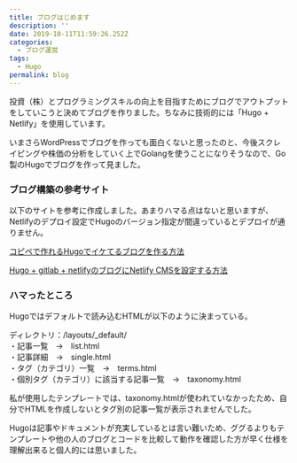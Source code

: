 ```yaml
---
title: ブログはじめます
description: ''
date: 2019-10-11T11:59:26.252Z
categories:
  - ブログ運営
tags:
  - Hugo
permalink: blog
---
```

投資（株）とプログラミングスキルの向上を目指すためにブログでアウトプットをしていこうと決めてブログを作りました。ちなみに技術的には「Hugo + Netlify」を使用しています。

いまさらWordPressでブログを作っても面白くないと思ったのと、今後スクレイピングや株価の分析をしていく上でGolangを使うことになりそうなので、Go製のHugoでブログを作って見ました。

### ブログ構築の参考サイト

以下のサイトを参考に作成しました。あまりハマる点はないと思いますが、Netlifyのデプロイ設定でHugoのバージョン指定が間違っているとデプロイが通りません。

[コピペで作れるHugoでイケてるブログを作る方法](https://qiita.com/shojimotio/items/06ceb712e91b94e4c99a)

[Hugo \+ gitlab \+ netlifyのブログにNetlify CMSを設定する方法](https://cloudlance-motio.work/post/netlify-cms-setting/)

### ハマったところ
Hugoではデフォルトで読み込むHTMLが以下のように決まっている。


ディレクトリ：/layouts/_default/  
・記事一覧　→　list.html  
・記事詳細　→　single.html  
・タグ（カテゴリ）一覧　→　terms.html  
・個別タグ（カテゴリ）に該当する記事一覧　→　taxonomy.html

私が使用したテンプレートでは、taxonomy.htmlが使われていなかったため、自分でHTMLを作成しないとタグ別の記事一覧が表示されませんでした。

Hugoは記事やドキュメントが充実しているとは言い難いため、ググるよりもテンプレートや他の人のブログとコードを比較して動作を確認した方が早く仕様を理解出来ると個人的には思いました。







